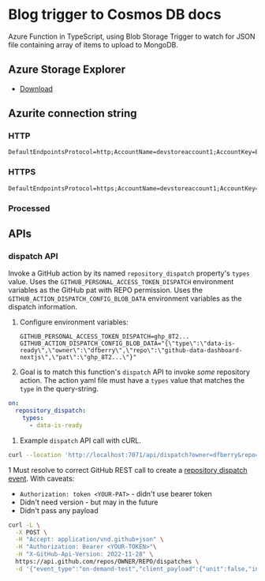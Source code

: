 # Blog trigger to Cosmos DB docs

Azure Function in TypeScript, using Blob Storage Trigger to watch for JSON file containing array of items to upload to MongoDB.

## Azure Storage Explorer

* [Download](https://azure.microsoft.com/en-us/products/storage/storage-explorer/#features)

## Azurite connection string

### HTTP

```
DefaultEndpointsProtocol=http;AccountName=devstoreaccount1;AccountKey=Eby8vdM02xNOcqFlqUwJPLlmEtlCDXJ1OUzFT50uSRZ6IFsuFq2UVErCz4I6tq/K1SZFPTOtr/KBHBeksoGMGw==;BlobEndpoint=http://127.0.0.1:10000/devstoreaccount1;QueueEndpoint=http://127.0.0.1:10001/devstoreaccount1;TableEndpoint=http://127.0.0.1:10002/devstoreaccount1;
```

### HTTPS

```
DefaultEndpointsProtocol=https;AccountName=devstoreaccount1;AccountKey=Eby8vdM02xNOcqFlqUwJPLlmEtlCDXJ1OUzFT50uSRZ6IFsuFq2UVErCz4I6tq/K1SZFPTOtr/KBHBeksoGMGw==;BlobEndpoint=https://127.0.0.1:10000/devstoreaccount1;QueueEndpoint=https://127.0.0.1:10001/devstoreaccount1;TableEndpoint=https://127.0.0.1:10002/devstoreaccount1
```

### Processed

## APIs

### dispatch API

Invoke a GitHub action by its named `repository_dispatch` property's `types` value. Uses the `GITHUB_PERSONAL_ACCESS_TOKEN_DISPATCH` environment variables as the GitHub pat with REPO permission. Uses the `GITHUB_ACTION_DISPATCH_CONFIG_BLOB_DATA` environment variables as the dispatch information.

1. Configure environment variables:


    ```
    GITHUB_PERSONAL_ACCESS_TOKEN_DISPATCH=ghp_8T2...
    GITHUB_ACTION_DISPATCH_CONFIG_BLOB_DATA="{\"type\":\"data-is-ready\",\"owner\":\"dfberry\",\"repo\":\"github-data-dashboard-nextjs\",\"pat\":\"ghp_8T2...\"}"
    ```

1. Goal is to match this function's `dispatch` API to invoke _some_ repository action. The action yaml file must have a `types` value that matches the `type` in the query-string.

```yaml
on:
  repository_dispatch:
    types:
      - data-is-ready
```

1. Example `dispatch` API call with cURL.

```bash
curl --location 'http://localhost:7071/api/dispatch?owner=dfberry&repo=actions-test&type=data-is-ready'
```

1 Must resolve to correct GitHub REST call to create a [repository dispatch event](https://docs.github.com/en/rest/repos/repos?apiVersion=2022-11-28#create-a-repository-dispatch-event). With caveats:

* `Authorization: token <YOUR-PAT>` - didn't use bearer token
* Didn't need version - but may in the future
* Didn't pass any payload

```bash
curl -L \
  -X POST \
  -H "Accept: application/vnd.github+json" \
  -H "Authorization: Bearer <YOUR-TOKEN>"\
  -H "X-GitHub-Api-Version: 2022-11-28" \
  https://api.github.com/repos/OWNER/REPO/dispatches \
  -d '{"event_type":"on-demand-test","client_payload":{"unit":false,"integration":true}}'
```